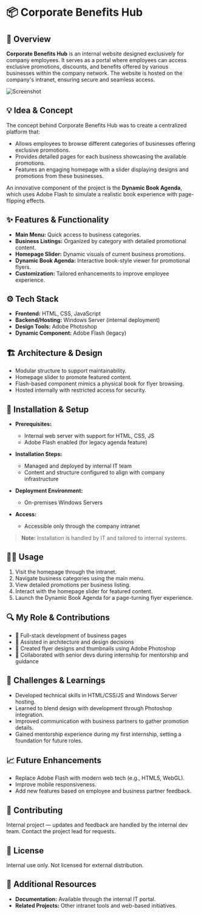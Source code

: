 # 📦 Corporate Benefits Hub

## 🧭 Overview
**Corporate Benefits Hub** is an internal website designed exclusively for company employees. It serves as a portal where employees can access exclusive promotions, discounts, and benefits offered by various businesses within the company network. The website is hosted on the company's intranet, ensuring secure and seamless access.

![Screenshot](./assets/screenshot.png) <!-- Replace with your image path -->

## 💡 Idea & Concept
The concept behind Corporate Benefits Hub was to create a centralized platform that:

- Allows employees to browse different categories of businesses offering exclusive promotions.
- Provides detailed pages for each business showcasing the available promotions.
- Features an engaging homepage with a slider displaying designs and promotions from these businesses.

An innovative component of the project is the **Dynamic Book Agenda**, which uses Adobe Flash to simulate a realistic book experience with page-flipping effects.

## ✨ Features & Functionality
- **Main Menu:** Quick access to business categories.
- **Business Listings:** Organized by category with detailed promotional content.
- **Homepage Slider:** Dynamic visuals of current business promotions.
- **Dynamic Book Agenda:** Interactive book-style viewer for promotional flyers.
- **Customization:** Tailored enhancements to improve employee experience.

## ⚙️ Tech Stack
- **Frontend:** HTML, CSS, JavaScript
- **Backend/Hosting:** Windows Server (internal deployment)
- **Design Tools:** Adobe Photoshop
- **Dynamic Component:** Adobe Flash (legacy)

## 🏗 Architecture & Design
- Modular structure to support maintainability.
- Homepage slider to promote featured content.
- Flash-based component mimics a physical book for flyer browsing.
- Hosted internally with restricted access for security.

## 🚀 Installation & Setup
- **Prerequisites:**  
  - Internal web server with support for HTML, CSS, JS  
  - Adobe Flash enabled (for legacy agenda feature)

- **Installation Steps:**  
  - Managed and deployed by internal IT team  
  - Content and structure configured to align with company infrastructure

- **Deployment Environment:**  
  - On-premises Windows Servers

- **Access:**  
  - Accessible only through the company intranet

> **Note:** Installation is handled by IT and tailored to internal systems.

## 🧑‍💻 Usage
1. Visit the homepage through the intranet.
2. Navigate business categories using the main menu.
3. View detailed promotions per business listing.
4. Interact with the homepage slider for featured content.
5. Launch the Dynamic Book Agenda for a page-turning flyer experience.

## 🔍 My Role & Contributions
- 💼 Full-stack development of business pages
- 🧱 Assisted in architecture and design decisions
- 🐞 Created flyer designs and thumbnails using Adobe Photoshop
- 🤝 Collaborated with senior devs during internship for mentorship and guidance

## 🧗 Challenges & Learnings
- Developed technical skills in HTML/CSS/JS and Windows Server hosting.
- Learned to blend design with development through Photoshop integration.
- Improved communication with business partners to gather promotion details.
- Gained mentorship experience during my first internship, setting a foundation for future roles.

## 📈 Future Enhancements
- Replace Adobe Flash with modern web tech (e.g., HTML5, WebGL).
- Improve mobile responsiveness.
- Add new features based on employee and business partner feedback.

## 🤝 Contributing
Internal project — updates and feedback are handled by the internal dev team. Contact the project lead for requests.

## 🪪 License
Internal use only. Not licensed for external distribution.

## 🔗 Additional Resources
- **Documentation:** Available through the internal IT portal.
- **Related Projects:** Other intranet tools and web-based initiatives.